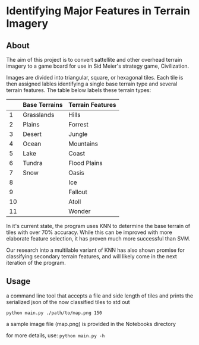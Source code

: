# Identifying Major Features in Terrain Imagery

## About

The aim of this project is to convert sattellite and other overhead terrain imagery to a game board for use in Sid Meier's strategy game, Civilization. 

Images are divided into triangular, square, or hexagonal tiles. Each tile is then assigned lables identifying a single base terrain type and several terrain features. The table below labels these terrain types:

| | Base Terrains | Terrain Features |
|-|---------------|------------------|
|1| Grasslands | Hills |
|2| Plains | Forrest |
|3| Desert | Jungle |
|4| Ocean | Mountains |
|5| Lake | Coast |
|6| Tundra | Flood Plains |
|7| Snow | Oasis |
|8|       | Ice |
|9|        | Fallout |
|10|       | Atoll |
|11|      | Wonder |

In it's current state, the program uses KNN to determine the base terrain of tiles with over 70% accuracy. While this can be improved with more elaborate feature selection, it has proven much more successful than SVM.

Our research into a multilable variant of KNN has also shown promise for classifying secondary terrain features, and will likely come in the next iteration of the program.

## Usage
a command line tool that accepts a file and side length of tiles and
prints the serialized json of the now classified tiles to std out

`python main.py ./path/to/map.png 150`

a sample image file (map.png) is provided in the Notebooks directory

for more details, use:
`python main.py -h`